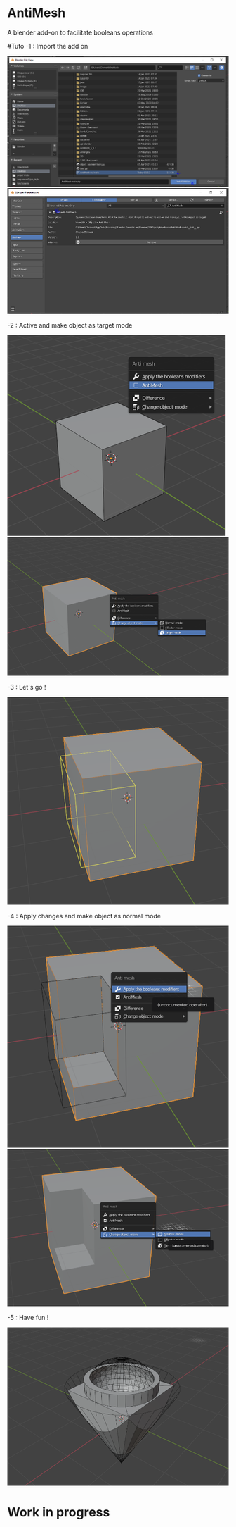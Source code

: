 # AntiMesh
A blender add-on to facilitate booleans operations

#Tuto
-1 : Import the add on

![alt text](https://github.com/LightAnge/AntiMesh/blob/main/images/addon_install.PNG?raw=true)
![alt text](https://github.com/LightAnge/AntiMesh/blob/main/images/addon_check_it.PNG?raw=true)

-2 : Active and make object as target mode

![alt text](https://github.com/LightAnge/AntiMesh/blob/main/images/active_the_add_on.PNG?raw=true)
![alt text](https://github.com/LightAnge/AntiMesh/blob/main/images/change_as_target.PNG?raw=true)

-3 : Let's go !

![alt text](https://github.com/LightAnge/AntiMesh/blob/main/images/attack_the_cube.PNG?raw=true)


-4 : Apply changes and make object as normal mode

![alt text](https://github.com/LightAnge/AntiMesh/blob/main/images/apply_the_anticubes.PNG?raw=true)
![alt text](https://github.com/LightAnge/AntiMesh/blob/main/images/return_to_normal.PNG?raw=true)

-5 : Have fun !

![alt text](https://github.com/LightAnge/AntiMesh/blob/main/images/you_don't_need_tuto.PNG?raw=true)



# Work in progress

